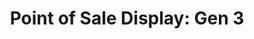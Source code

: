 ---
layout: project
title: "Point of Sale Display: Gen 3"
client: "Fivestars"
year: "2020"
sector: "Consumer electronics, point of sale"
description: "A modular point of sale product designed for two different customers."
brief: "Keydesign supported Fivestars, a startup offering loyalty and payment services to small businesses, by designing three generations of POS products as their user base increased, ultimately leading to their acquisition by SumUp. In this third generation device, they wanted to make a stronger brand statement in this competitive market."
solution: "As Fivestars' business expanded, the need for a fully custom-made product became apparent. We designed an innovative product that catered to Fivestars' diverse customer needs, allowing seamless usage as Loyalty-only or easily adaptable for those who also desired Loyalty + Pay options, by simply adding the optional payment base module. By creating this modular design, we significantly decreased production and distribution costs. Despite the increased complexity compared to the previous-generation designs, we successfully maintained the Fivestars' visual identity that we had defined from the beginning."
services:
 - "design research"
 - "branding and identity"
 - "ideation"
 - "user-centered design"
 - "ergonomics"
 - "prototyping"
 - "3D CAD modeling"
 - "surfacing"
 - "color"
 - "material"
 - "finish selection (CMF)"
 - "design documentation (tech pack)"
 - "collaboration with engineers and developers"
link: "https://www.fivestars.com/"
main_image: "/assets/images/projects/five_stars__point_of_sale_display_gen3/h_w_Point of Sale Display gen3.jpg"
images:
 - "/assets/images/projects/five_stars__point_of_sale_display_gen3/p_w_Point of Sale Display gen3_01.jpg"
 - "/assets/images/projects/five_stars__point_of_sale_display_gen3/p_w_Point of Sale Display gen3_02.jpg"
 - "/assets/images/projects/five_stars__point_of_sale_display_gen3/p_w_Point of Sale Display gen3_03.jpg"

---